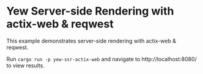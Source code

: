 # Yew Server-side Rendering with actix-web & reqwest

This example demonstrates server-side rendering with actix-web & reqwest.

Run `cargo run -p yew-ssr-actix-web` and navigate to http://localhost:8080/ to
view results.
